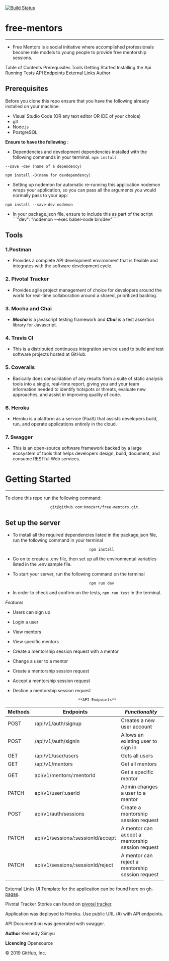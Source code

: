 [![Build Status](https://travis-ci.com/Kmozart/free-mentors.svg?branch=develop)](https://travis-ci.com/Kmozart/free-mentors)

# free-mentors
-------------------------------------------------------------------------------------------------------------------------------------
- Free Mentors is a social initiative where accomplished professionals become role models to young people to provide free mentorship sessions.

Table of Contents
Prerequisites
Tools
Getting Started
Installing the Api
Running Tests
API Endpoints
External Links
Author
## Prerequisites
  Before you clone this repo ensure that you have the following already installed on your machine:

- Visual Studio Code (OR any text editor OR IDE of your choice)
- git
- Node.js
- PostgreSQL

**Ensure to have the following** :


- Dependencies and development dependencies installed with the following commands in your terminal.
``npm install``

``--save -dev (name of a dependency)``

``npm install -D(name for devdependency)``

- Setting up nodemon for automatic re-running this application
nodemon wraps your application, so you can pass all the arguments you would normally pass to your app:

``npm install --save-dev nodemon``

- In your package.json file, ensure to include this as part of the script 
```"dev": "nodemon --exec babel-node bin/dev"````

## Tools
### 1.Postman
- Provides a complete API development environment that is flexible and integrates with the software development cycle.

### 2. Pivotal Tracker
- Provides agile project management of choice for developers around the world for real-time collaboration around a shared, prioritized backlog.

### 3. Mocha and Chai
- ***Mocha*** is a javascript testing framework and ***Chai*** is a test assertion library for Javascript.

### 4. Travis CI
- This is a distributed continuous integration service used to build and test software projects hosted at GitHub.

### 5. Coveralls
- Basically does consolidation of any results from a suite of static analysis tools into a single, real-time report, giving you and your team information needed to identify hotspots or threats, evaluate new approaches, and assist in improving quality of code.

### 6. Heroku
- Heroku is a platform as a service (PaaS) that assists developers build, run, and operate applications entirely in the cloud.

### 7. Swagger
- This is an open-source software framework backed by a large ecosystem of tools that helps developers design, build, document, and consume RESTful Web services.

# Getting Started
----------------------------------------------------------------------------------------------------------------------------------------
To clone this repo run the following command:

                        git@github.com:Kmozart/free-mentors.git

## Set up the server
- To install all the required dependencies listed in the package.json file, run the following command in your terminal

                                        npm install
                                        
- Go on to create a .env file, then set up all the environmental variables listed in the .env.sample file.

- To start your server, run the following command on the terminal

                                        npm run dev
                                        
- In order to check and confirm on the tests, ```npm run test``` in the terminal.


*Features*
- Users can sign up

- Login a user

- View mentors

- View specific mentors

- Create a mentorship session request with a mentor

- Change a user to a mentor

- Create a mentorship session request

- Accept a mentorship session request

- Decline a mentorship session request


                                   **API Endpoints**
| **Methods** |         **Endpoints**             |       ***Functionality***                           
--------------|-----------------------------------|---------------------------------------------------|
| POST	      | /api/v1/auth/signup	              |  Creates a new user account                       |
| POST	      | /api/v1/auth/signin             	|  Allows an existing user to sign in               |
| GET         |	/api/v1/user/users   	            |  Gets all users                                   |
| GET	        | /api/v1/mentors	                  |  Get all mentors                                  |
| GET	        | api/v1/mentors/:mentorId	        |  Get a specific mentor                            |
| PATCH       | api/v1/user/:userId               | Admin changes a user to a mentor                  |
| POST        | api/v1/auth/sessions             	|  Create a mentorship session request              |
| PATCH	      | api/v1/sessions/:sessionId/accept	|  A mentor can accept a mentorship session request |
| PATCH     	| api/v1/sessions/:sessionId/reject |	A mentor can reject a mentorship session request  |
|    	        |                                   |                                                   |


External Links
UI Template for the application can be found here on [gh-pages](https://kmozart.github.io/free-mentors/home.html).

Pivotal Tracker Stories can found on [pivotal tracker](https://www.pivotaltracker.com/n/projects/2382912).

Application was deployed to Heroku. Use public URL (#) with API endpoints.

API Documenttion was generated with swagger.

**Author**
Kennedy Simiyu

**Licencing**
Opensource

© 2019 GitHub, Inc.
